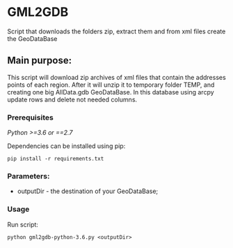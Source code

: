 # GML2GDB
Script that downloads the folders zip, extract them and from xml files create the GeoDataBase

## Main purpose:
This script will download zip archives of xml files that contain the addresses points of each region. After it will unzip it to temporary folder TEMP, and creating one big AllData.gdb GeoDataBase. In this database using arcpy update rows and delete not needed columns.

### Prerequisites

*Python >=3.6 or ==2.7*

Dependencies can be installed using pip:
```
pip install -r requirements.txt
```

### Parameters: 
  - outputDir - the destination of your GeoDataBase;

### Usage

Run script:
```
python gml2gdb-python-3.6.py <outputDir>
```